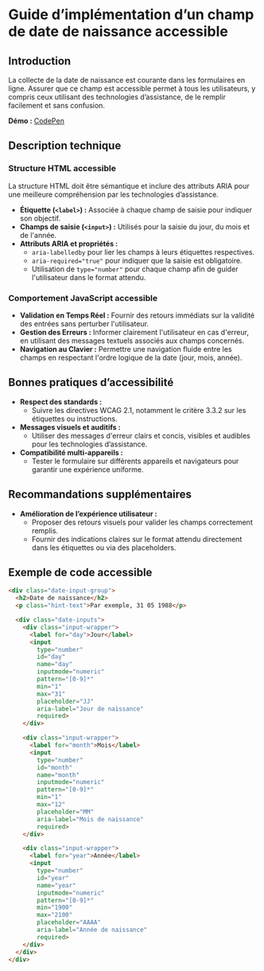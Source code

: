 # Guide d’implémentation d’un champ de date de naissance accessible

## Introduction

La collecte de la date de naissance est courante dans les formulaires en ligne. Assurer que ce champ est accessible permet à tous les utilisateurs, y compris ceux utilisant des technologies d’assistance, de le remplir facilement et sans confusion.

**Démo :** [CodePen](https://codepen.io/numera11y/pen/wBwmpPN)

## Description technique

### Structure HTML accessible

La structure HTML doit être sémantique et inclure des attributs ARIA pour une meilleure compréhension par les technologies d’assistance.

- **Étiquette (`<label>`) :** Associée à chaque champ de saisie pour indiquer son objectif.
- **Champs de saisie (`<input>`) :** Utilisés pour la saisie du jour, du mois et de l'année.
- **Attributs ARIA et propriétés :**
  - `aria-labelledby` pour lier les champs à leurs étiquettes respectives.
  - `aria-required="true"` pour indiquer que la saisie est obligatoire.
  - Utilisation de `type="number"` pour chaque champ afin de guider l'utilisateur dans le format attendu.

### Comportement JavaScript accessible

- **Validation en Temps Réel :** Fournir des retours immédiats sur la validité des entrées sans perturber l'utilisateur.
- **Gestion des Erreurs :** Informer clairement l'utilisateur en cas d'erreur, en utilisant des messages textuels associés aux champs concernés.
- **Navigation au Clavier :** Permettre une navigation fluide entre les champs en respectant l'ordre logique de la date (jour, mois, année).

## Bonnes pratiques d’accessibilité

- **Respect des standards :**
  - Suivre les directives WCAG 2.1, notamment le critère 3.3.2 sur les étiquettes ou instructions.
- **Messages visuels et auditifs :**
  - Utiliser des messages d'erreur clairs et concis, visibles et audibles pour les technologies d’assistance.
- **Compatibilité multi-appareils :**
  - Tester le formulaire sur différents appareils et navigateurs pour garantir une expérience uniforme.

## Recommandations supplémentaires

- **Amélioration de l’expérience utilisateur :**
  - Proposer des retours visuels pour valider les champs correctement remplis.
  - Fournir des indications claires sur le format attendu directement dans les étiquettes ou via des placeholders.

## Exemple de code accessible

```html
<div class="date-input-group">
  <h2>Date de naissance</h2>
  <p class="hint-text">Par exemple, 31 05 1988</p>

  <div class="date-inputs">
    <div class="input-wrapper">
      <label for="day">Jour</label>
      <input
        type="number"
        id="day"
        name="day"
        inputmode="numeric"
        pattern="[0-9]*"
        min="1"
        max="31"
        placeholder="JJ"
        aria-label="Jour de naissance"
        required>
    </div>

    <div class="input-wrapper">
      <label for="month">Mois</label>
      <input
        type="number"
        id="month"
        name="month"
        inputmode="numeric"
        pattern="[0-9]*"
        min="1"
        max="12"
        placeholder="MM"
        aria-label="Mois de naissance"
        required>
    </div>

    <div class="input-wrapper">
      <label for="year">Année</label>
      <input
        type="number"
        id="year"
        name="year"
        inputmode="numeric"
        pattern="[0-9]*"
        min="1900"
        max="2100"
        placeholder="AAAA"
        aria-label="Année de naissance"
        required>
    </div>
  </div>
</div>
```

